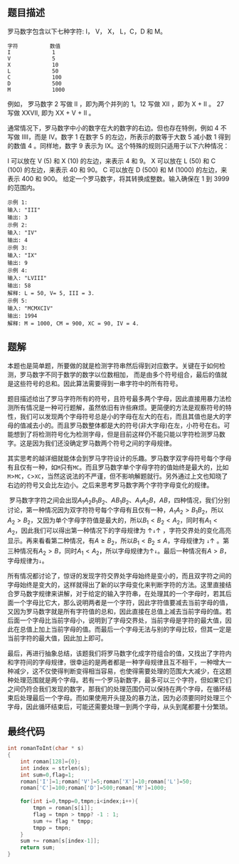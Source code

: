 ## 题目描述

罗马数字包含以下七种字符: I， V， X， L，C，D 和 M。

```
字符          数值
I             1
V             5
X             10
L             50
C             100
D             500
M             1000
```


例如， 罗马数字 2 写做 II ，即为两个并列的 1。12 写做 XII ，即为 X + II 。 27 写做  XXVII, 即为 XX + V + II 。

通常情况下，罗马数字中小的数字在大的数字的右边。但也存在特例，例如 4 不写做 IIII，而是 IV。数字 1 在数字 5 的左边，所表示的数等于大数 5 减小数 1 得到的数值 4 。同样地，数字 9 表示为 IX。这个特殊的规则只适用于以下六种情况：

I 可以放在 V (5) 和 X (10) 的左边，来表示 4 和 9。
X 可以放在 L (50) 和 C (100) 的左边，来表示 40 和 90。 
C 可以放在 D (500) 和 M (1000) 的左边，来表示 400 和 900。
给定一个罗马数字，将其转换成整数。输入确保在 1 到 3999 的范围内。

```
示例 1:
输入: "III"
输出: 3
示例 2:
输入: "IV"
输出: 4
示例 3:
输入: "IX"
输出: 9
示例 4:
输入: "LVIII"
输出: 58
解释: L = 50, V= 5, III = 3.
示例 5:
输入: "MCMXCIV"
输出: 1994
解释: M = 1000, CM = 900, XC = 90, IV = 4.
```

## 题解

​	本题也是简单题，所要做的就是检测字符串然后得到对应数字。关键在于如何检测，罗马数字不同于数学的数字以位数相加， 而是由多个符号组合，最后的值就是这些符号的总和。因此算法需要得到一串字符中的所有符号。

​	题目描述给出了罗马字符所有的符号，且符号最多两个字母，因此直接用暴力法检测所有情况是一种可行题解，虽然依旧有许些麻烦。更简便的方法是观察符号的特性，我们可以发现两个字母符号总是小的字母在左大的在右，而且其值也是大的字母的值减去小的。而且罗马数整体都是大的符号(非大字母)在左，小符号在右。可能想到了将检测符号化为检测字母，但是目前这样仍不能只能以字符检测罗马数字。这是因为我们还没确定罗马数两个符号之间的字母规律。

​	其实思考的越详细就能体会到罗马字符设计的乐趣。罗马数字双字母符号每个字母有且仅有一种，如`M`只有`MC`。而且罗马数字单个字母字符的值始终是最大的，比如`M`>`MC`，`C`>`XC`，当然这说法的不严谨，但不影响解题就行。另外通过上文也知晓了右边的符号又会比左边小。之后来思考罗马数字两个字符字母变化的规律。

​	罗马数字字符之间会出现$A_1A_2B_1B_2$、$AB_1B_2$、$A_1A_2B$，$AB$，四种情况，我们分别讨论，第一种情况因为双字符符号每个字母有且仅有一种，$A_1A_2>B_1B_2$，所以$A_2>B_2$，又因为单个字母字符值是最大的，所以$B_1<B_2<A_2$，同时有$A_1<A_2$，因此我们可以得出第一种情况下的字母规律为 ↑`↓`↑ ，字符交界处的变化高亮显示。再来看看第二种情况，有$A\geq B_2$，所以$B_1<B_2\leq A$，字母规律为 `↓`↑ 。第三种情况有$A_2>B$，同时$A_1<A_2$，所以字母规律为↑`↓`。最后一种情况有$A>B$，字母规律为`↓`。

​	所有情况都讨论了，惊讶的发现字符交界处字母始终是变小的，而且双字符之间的字母始终是变大的，这样就得出了新的以字母变化来判断字符的方法。这里直接结合罗马数字规律来讲解，对于给定的输入字符串，在处理其的一个字母时，若其后面一个字母比它大，那么说明两者是一个字符，因此字符值要减去当前字母的值，又因为罗马数字就是所有字符值的总和，因此直接在总值上减去当前字母的值。若后面一个字母比当前字母小，说明到了字母交界处，当前字母是字符的最大值，因此在总值上加上当前字母的值。而最后一个字母无法与别的字母比较，但其一定是当前字符的最大值，因此加上即可。

​	最后，再进行抽象总结，该题我们将罗马数字化成字符组合的值，又找出了字符内和字符间的字母规律，很幸运的是两者都是一种字母规律且互不相干，一种增大一种减少，这不仅使得判断变得相当容易，也使得需要处理的范围大大减少，在这题种处理范围就是两个字母。若有一个罗马新数字，最多可以三个字符，但如果它们之间仍符合我们发现的数字，那我们的处理范围仍可以保持在两个字母，在循环结束后处理最后一个字母。而如果使用开头提及的暴力法，因为必须要同时处理三个字母，因此循环结束后，可能还需要处理一到两个字母，从头到尾都要十分繁琐。

## 最终代码

```c
int romanToInt(char * s)
{
    int roman[128]={0};
    int index = strlen(s);
    int sum=0,flag=1;
    roman['I']=1;roman['V']=5;roman['X']=10;roman['L']=50;
	roman['C']=100;roman['D']=500;roman['M']=1000;
    
    for(int i=0,tmpp=0,tmpn;i<index;i++){
        tmpn = roman[s[i]];
        flag = tmpn > tmpp? -1 : 1;
        sum += flag * tmpp;
        tmpp = tmpn;
    }    
    sum += roman[s[index-1]];
    return sum;
}
```


